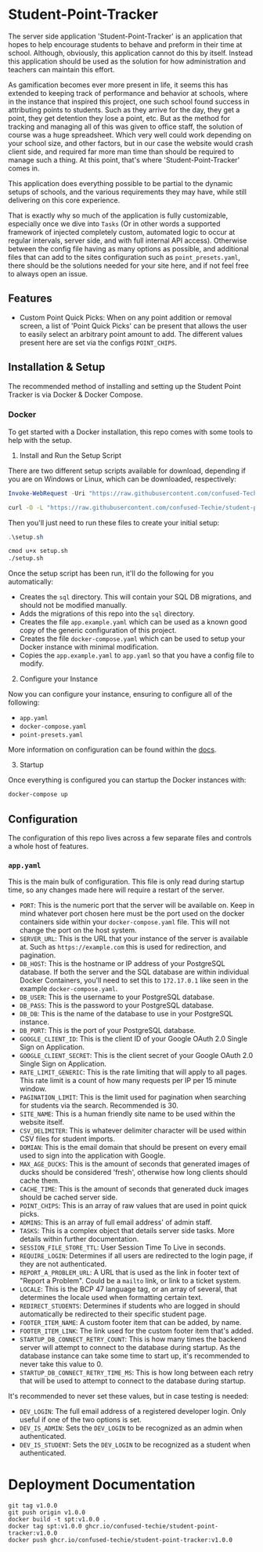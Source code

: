 # Student-Point-Tracker

The server side application 'Student-Point-Tracker' is an application that hopes to help encourage students to behave and preform in their time at school.
Although, obviously, this application cannot do this by itself. Instead this application should be used as the solution for how administration and teachers can maintain this effort.

As gamification becomes ever more present in life, it seems this has extended to keeping track of performance and behavior at schools, where in the instance that inspired this project, one such school found success in attributing points to students. Such as they arrive for the day, they get a point, they get detention they lose a point, etc. But as the method for tracking and managing all of this was given to office staff, the solution of course was a huge spreadsheet. Which very well could work depending on your school size, and other factors, but in our case the website would crash client side, and required far more man time than should be required to manage such a thing. At this point, that's where 'Student-Point-Tracker' comes in.

This application does everything possible to be partial to the dynamic setups of schools, and the various requirements they may have, while still delivering on this core experience.

That is exactly why so much of the application is fully customizable, especially once we dive into `Tasks` (Or in other words a supported framework of injected completely custom, automated logic to occur at regular intervals, server side, and with full internal API access). Otherwise between the config file having as many options as possible, and additional files that can add to the sites configuration such as `point_presets.yaml`, there should be the solutions needed for your site here, and if not feel free to always open an issue.

## Features

* Custom Point Quick Picks: When on any point addition or removal screen, a list of 'Point Quick Picks' can be present that allows the user to easily select an arbitrary point amount to add. The different values present here are set via the configs `POINT_CHIPS`.

## Installation & Setup

The recommended method of installing and setting up the Student Point Tracker is via Docker & Docker Compose.

### Docker

To get started with a Docker installation, this repo comes with some tools to help with the setup.

1. Install and Run the Setup Script

There are two different setup scripts available for download, depending if you are on Windows or Linux, which can be downloaded, respectively:

```powershell
Invoke-WebRequest -Uri "https://raw.githubusercontent.com/confused-Techie/student-point-tracker/main/scripts/setup.ps1" -OutFile "./setup.ps1"
```

```bash
curl -O -L "https://raw.githubusercontent.com/confused-Techie/student-point-tracker/main/scripts/setup.sh"
```

Then you'll just need to run these files to create your initial setup:

```powershell
.\setup.sh
```

```bash
cmod u+x setup.sh
./setup.sh
```

Once the setup script has been run, it'll do the following for you automatically:

* Creates the `sql` directory. This will contain your SQL DB migrations, and should not be modified manually.
* Adds the migrations of this repo into the `sql` directory.
* Creates the file `app.example.yaml` which can be used as a known good copy of the generic configuration of this project.
* Creates the file `docker-compose.yaml` which can be used to setup your Docker instance with minimal modification.
* Copies the `app.example.yaml` to `app.yaml` so that you have a config file to modify.

2. Configure your Instance

Now you can configure your instance, ensuring to configure all of the following:

* `app.yaml`
* `docker-compose.yaml`
* `point-presets.yaml`

More information on configuration can be found within the [docs](#configuration).

3. Startup

Once everything is configured you can startup the Docker instances with:

```bash
docker-compose up
```

## Configuration

The configuration of this repo lives across a few separate files and controls a whole host of features.

### `app.yaml`

This is the main bulk of configuration. This file is only read during startup time, so any changes made here will require a restart of the server.

* `PORT`: This is the numeric port that the server will be available on. Keep in mind whatever port chosen here must be the port used on the docker containers side within your `docker-compose.yaml` file. This will not change the port on the host system.
* `SERVER_URL`: This is the URL that your instance of the server is available at. Such as `https://example.com` this is used for redirection, and pagination.
* `DB_HOST`: This is the hostname or IP address of your PostgreSQL database. If both the server and the SQL database are within individual Docker Containers, you'll need to set this to `172.17.0.1` like seen in the example `docker-compose.yaml`.
* `DB_USER`: This is the username to your PostgreSQL database.
* `DB_PASS`: This is the password to your PostgreSQL database.
* `DB_DB`: This is the name of the database to use in your PostgreSQL instance.
* `DB_PORT`: This is the port of your PostgreSQL database.
* `GOOGLE_CLIENT_ID`: This is the client ID of your Google OAuth 2.0 Single Sign on Application.
* `GOOGLE_CLIENT_SECRET`: This is the client secret of your Google OAuth 2.0 Single Sign on Application.
* `RATE_LIMIT_GENERIC`: This is the rate limiting that will apply to all pages. This rate limit is a count of how many requests per IP per 15 minute window.
* `PAGINATION_LIMIT`: This is the limit used for pagination when searching for students via the search. Recommended is 30.
* `SITE_NAME`: This is a human friendly site name to be used within the website itself.
* `CSV_DELIMITER`: This is whatever delimiter character will be used within CSV files for student imports.
* `DOMIAN`: This is the email domain that should be present on every email used to sign into the application with Google.
* `MAX_AGE_DUCKS`: This is the amount of seconds that generated images of ducks should be considered 'fresh', otherwise how long clients should cache them.
* `CACHE_TIME`: This is the amount of seconds that generated duck images should be cached server side.
* `POINT_CHIPS`: This is an array of raw values that are used in point quick picks.
* `ADMINS`: This is an array of full email address' of admin staff.
* `TASKS`: This is a complex object that details server side tasks. More details within further documentation.
* `SESSION_FILE_STORE_TTL`: User Session Time To Live in seconds.
* `REQUIRE_LOGIN`: Determines if all users are redirected to the login page, if they are not authenticated.
* `REPORT_A_PROBLEM_URL`: A URL that is used as the link in footer text of "Report a Problem". Could be a `mailto` link, or link to a ticket system.
* `LOCALE`: This is the BCP 47 language tag, or an array of several, that determines the locale used when formatting certain text.
* `REDIRECT_STUDENTS`: Determines if students who are logged in should automatically be redirected to their specific student page.
* `FOOTER_ITEM_NAME`: A custom footer item that can be added, by name.
* `FOOTER_ITEM_LINK`: The link used for the custom footer item that's added.
* `STARTUP_DB_CONNECT_RETRY_COUNT`: This is how many times the backend server will attempt to connect to the database during startup. As the database instance can take some time to start up, it's recommended to never take this value to 0.
* `STARTUP_DB_CONNECT_RETRY_TIME_MS`: This is how long between each retry that will be used to attempt to connect to the database during startup.

It's recommended to never set these values, but in case testing is needed:
* `DEV_LOGIN`: The full email address of a registered developer login. Only useful if one of the two options is set.
* `DEV_IS_ADMIN`: Sets the `DEV_LOGIN` to be recognized as an admin when authenticated.
* `DEV_IS_STUDENT`: Sets the `DEV_LOGIN` to be recognized as a student when authenticated.

# Deployment Documentation

```
git tag v1.0.0
git push origin v1.0.0
docker build -t spt:v1.0.0 .
docker tag spt:v1.0.0 ghcr.io/confused-techie/student-point-tracker:v1.0.0
docker push ghcr.io/confused-techie/student-point-tracker:v1.0.0
```
